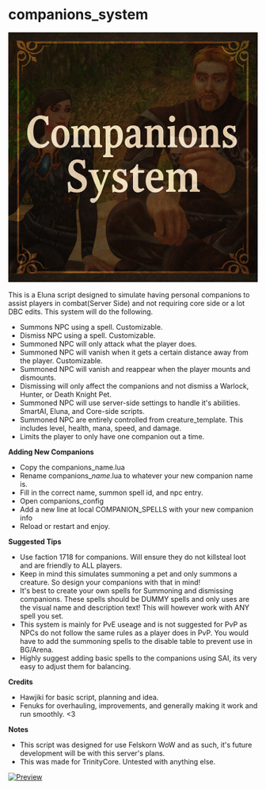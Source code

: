 # companions_system
![banner](https://github.com/Felskorn-WoW/companions_system/blob/main/baner.png?raw=true)

This is a Eluna script designed to simulate having personal companions to assist players in combat(Server Side) and not requiring core side or a lot DBC edits. This system will do the following.
- Summons NPC using a spell. Customizable.
- Dismiss NPC using a spell. Customizable.
- Summoned NPC will only attack what the player does.
- Summoned NPC will vanish when it gets a certain distance away from the player. Customizable.
- Summoned NPC will vanish and reappear when the player mounts and dismounts.
- Dismissing will only affect the companions and not dismiss a Warlock, Hunter, or Death Knight Pet.
- Summoned NPC will use server-side settings to handle it's abilities. SmartAI, Eluna, and Core-side scripts.
- Summoned NPC are entirely controlled from creature_template. This includes level, health, mana, speed, and damage.
- Limits the player to only have one companion out a time.


**Adding New Companions**
- Copy the companions_name.lua
- Rename companions_*name*.lua to whatever your new companion name is.
- Fill in the correct name, summon spell id, and npc entry.
- Open companions_config
- Add a new line at local COMPANION_SPELLS with your new companion info
- Reload or restart and enjoy.

**Suggested Tips**
- Use faction 1718 for companions. Will ensure they do not killsteal loot and are friendly to ALL players.
- Keep in mind this simulates summoning a pet and only summons a creature. So design your companions with that in mind!
- It's best to create your own spells for Summoning and dismissing companions. These spells should be DUMMY spells and only uses are the visual name and description text! This will however work with ANY spell you set.
- This system is mainly for PvE useage and is not suggested for PvP as NPCs do not follow the same rules as a player does in PvP. You would have to add the summoning spells to the disable table to prevent use in BG/Arena.
- Highly suggest adding basic spells to the companions using SAI, its very easy to adjust them for balancing.

**Credits**
- Hawjiki for basic script, planning and idea.
- Fenuks for overhauling, improvements, and generally making it work and run smoothly. <3

**Notes**
- This script was designed for use Felskorn WoW and as such, it's future development will be with this server's plans.
- This was made for TrinityCore. Untested with anything else.

[![Preview](http://i3.ytimg.com/vi/P9zsLL2xS10/hqdefault.jpg)](https://www.youtube.com/watch?v=P9zsLL2xS10)
